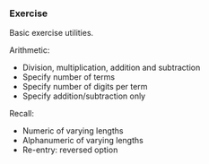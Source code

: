 ### Exercise

Basic exercise utilities.  

Arithmetic:   
  
- Division, multiplication, addition and subtraction  
- Specify number of terms  
- Specify number of digits per term  
- Specify addition/subtraction only    

Recall:  
  
- Numeric of varying lengths  
- Alphanumeric of varying lengths    
- Re-entry: reversed option  


